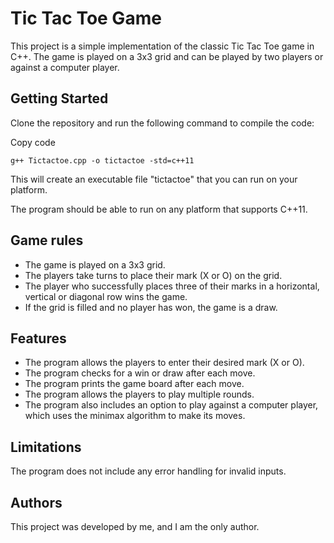 # Tic Tac Toe Game
This project is a simple implementation of the classic Tic Tac Toe game in C++. The game is played on a 3x3 grid and can be played by two players or against a computer player.

## Getting Started
Clone the repository and run the following command to compile the code:

Copy code
```
g++ Tictactoe.cpp -o tictactoe -std=c++11
```
This will create an executable file "tictactoe" that you can run on your platform.

The program should be able to run on any platform that supports C++11.

## Game rules
- The game is played on a 3x3 grid.
- The players take turns to place their mark (X or O) on the grid.
- The player who successfully places three of their marks in a horizontal, vertical or diagonal row wins the game.
- If the grid is filled and no player has won, the game is a draw.
## Features
- The program allows the players to enter their desired mark (X or O).
- The program checks for a win or draw after each move.
- The program prints the game board after each move.
- The program allows the players to play multiple rounds.
- The program also includes an option to play against a computer player, which uses the minimax algorithm to make its moves.
## Limitations
The program does not include any error handling for invalid inputs.
## Authors
This project was developed by me, and I am the only author.
